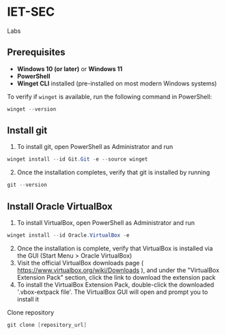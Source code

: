 # IET-SEC
Labs

## Prerequisites
- **Windows 10 (or later)** or **Windows 11**
- **PowerShell**
- **Winget CLI** installed (pre-installed on most modern Windows systems)

To verify if `winget` is available, run the following command in PowerShell:

```powershell
winget --version
```


## Install git 
1. To install git, open PowerShell as Administrator and run

```powershell
winget install --id Git.Git -e --source winget
```

2. Once the installation completes, verify that git is installed by running

```powershell
git --version
```

## Install Oracle VirtualBox 
1. To install VirtualBox, open PowerShell as Administrator and run

```powershell
winget install --id Oracle.VirtualBox -e
```
2. Once the installation is complete, verify that VirtualBox is installed via the GUI (Start Menu > Oracle VirtualBox)
3. Visit the official VirtualBox downloads page ( https://www.virtualbox.org/wiki/Downloads ), and under the "VirtualBox Extension Pack" section, click the link to download the extension pack
4. To install the VirtualBox Extension Pack, double-click the downloaded '.vbox-extpack file'. The VirtualBox GUI will open and prompt you to install it





Clone repository

```powershell
git clone [repository_url]
```
